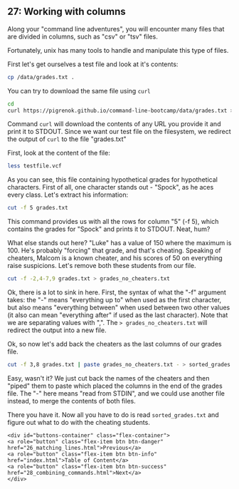 ## 27: Working with columns

Along your "command line adventures", you will encounter many files that are divided in columns, such as "csv" or "tsv" files.

Fortunately, unix has many tools to handle and manipulate this type of files.

First let's get ourselves a test file and look at it's contents:

```bash
cp /data/grades.txt .
```

You can try to download the same file using `curl`  
```bash
cd
curl https://pigrenok.github.io/command-line-bootcamp/data/grades.txt > grades.txt
```  
Command `curl` will download the contents of any URL you provide it and print it to STDOUT. Since we want our test file on the filesystem, we redirect the output of `curl` to the file "grades.txt"

First, look at the content of the file:

```bash
less testfile.vcf
```

As you can see, this file containing hypothetical grades for hypothetical characters. First of all, one character stands out - "Spock", as he aces every class. Let's extract his information:

```bash
cut -f 5 grades.txt
```

This command provides us with all the rows for column "5" (-f 5), which contains the grades for "Spock" and prints it to STDOUT. Neat, hum?

What else stands out here? "Luke" has a value of 150 where the maximum is 100. He's probably "forcing" that grade, and that's cheating. Speaking of cheaters, Malcom is a known cheater, and his scores of 50 on everything raise suspicions. Let's remove both these students from our file.

```bash
cut -f -2,4-7,9 grades.txt > grades_no_cheaters.txt
```

Ok, there is a lot to sink in here. First, the syntax of what the "-f" argument takes: the "-" means "everything up to" when used as the first character, but also means "everything between" when used between two other values (it also can mean "everything after" if used as the last character). Note that we are separating values with ",". The `> grades_no_cheaters.txt` will redirect the output into a new file.

Ok, so now let's add back the cheaters as the last columns of our grades file.

```bash
cut -f 3,8 grades.txt | paste grades_no_cheaters.txt - > sorted_grades.txt
```

Easy, wasn't it? We just cut back the names of the cheaters and then "piped" them to paste which placed the columns in the end of the grades file. The "-" here means "read from STDIN", and we could use another file instead, to merge the contents of both files.

There you have it. Now all you have to do is read `sorted_grades.txt` and figure out what to do with the cheating students.

```{=html}	
<div id="buttons-container" class="flex-container">
<a role="button" class="flex-item btn btn-danger" href="26_matching_lines.html">Previous</a> 
<a role="button" class="flex-item btn btn-info" href="index.html">Table of Content</a> 
<a role="button" class="flex-item btn btn-success" href="28_combining_commands.html">Next</a>
</div>
```